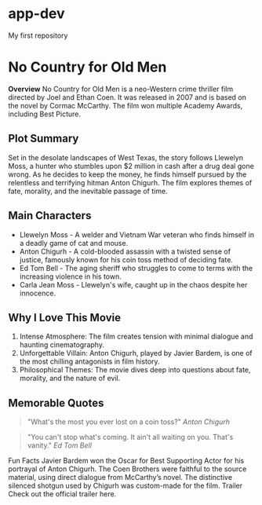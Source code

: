 # app-dev
My first repository
# No Country for Old Men
**Overview**
No Country for Old Men is a neo-Western crime thriller film directed by Joel and Ethan Coen. It was released in 2007 and is based on the novel by Cormac McCarthy. The film won multiple Academy Awards, including Best Picture.

## Plot Summary
Set in the desolate landscapes of West Texas, the story follows Llewelyn Moss, a hunter who stumbles upon $2 million in cash after a drug deal gone wrong. As he decides to keep the money, he finds himself pursued by the relentless and terrifying hitman Anton Chigurh. The film explores themes of fate, morality, and the inevitable passage of time.

## Main Characters
- Llewelyn Moss - A welder and Vietnam War veteran who finds himself in a deadly game of cat and mouse.
- Anton Chigurh - A cold-blooded assassin with a twisted sense of justice, famously known for his coin toss method of deciding fate.
- Ed Tom Bell - The aging sheriff who struggles to come to terms with the increasing violence in his town.
- Carla Jean Moss - Llewelyn's wife, caught up in the chaos despite her innocence.
  
## Why I Love This Movie
1. Intense Atmosphere: The film creates tension with minimal dialogue and haunting cinematography.
2. Unforgettable Villain: Anton Chigurh, played by Javier Bardem, is one of the most chilling antagonists in film history.
3. Philosophical Themes: The movie dives deep into questions about fate, morality, and the nature of evil.
   
## Memorable Quotes
> "What's the most you ever lost on a coin toss?"
*Anton Chigurh*

> "You can't stop what's coming. It ain't all waiting on you. That's vanity."
*Ed Tom Bell*

Fun Facts
Javier Bardem won the Oscar for Best Supporting Actor for his portrayal of Anton Chigurh.
The Coen Brothers were faithful to the source material, using direct dialogue from McCarthy’s novel.
The distinctive silenced shotgun used by Chigurh was custom-made for the film.
Trailer
Check out the official trailer here.

